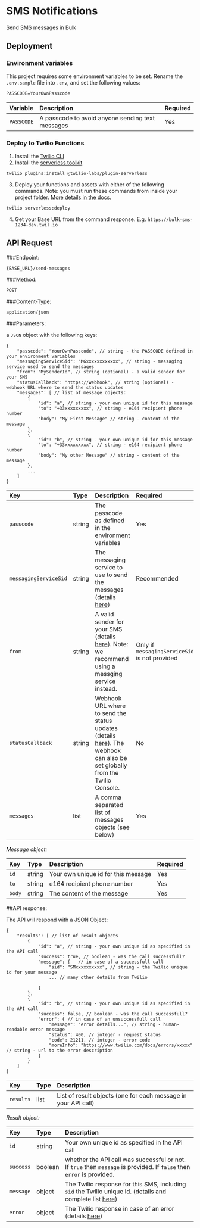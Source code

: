 # SMS Notifications

Send SMS messages in Bulk

## Deployment

### Environment variables

This project requires some environment variables to be set. 
Rename the `.env.sample` file into `.env`, and set the following values:

```markdown
PASSCODE=YourOwnPasscode
```

| Variable              | Description                                              | Required |
| :-------------------- | :------------------------------------------------------- | :------- |
| `PASSCODE`            | A passcode to avoid anyone sending text messages         | Yes      |


### Deploy to Twilio Functions

1. Install the [Twilio CLI](https://www.twilio.com/docs/twilio-cli/quickstart#install-twilio-cli)
2. Install the [serverless toolkit](https://www.twilio.com/docs/labs/serverless-toolkit/getting-started)

```shell
twilio plugins:install @twilio-labs/plugin-serverless
```

3. Deploy your functions and assets with either of the following commands. Note: you must run these commands from inside your project folder. [More details in the docs.](https://www.twilio.com/docs/labs/serverless-toolkit)


```
twilio serverless:deploy
```

4. Get your Base URL from the command response. E.g. `https://bulk-sms-1234-dev.twil.io`


## API Request

###Endpoint:
```
{BASE_URL}/send-messages
```

###Method:
```
POST
```

###Content-Type:
```
application/json
``` 

###Parameters:

a `JSON` object with the following keys:

```jsonc
{
    "passcode": "YourOwnPasscode", // string - the PASSCODE defined in your environment variables
    "messagingServiceSid": "MGxxxxxxxxxxxx", // string - messaging service used to send the messages
    "from": "MySenderId", // string (optional) - a valid sender for your SMS
    "statusCallback": "https://webhook", // string (optional) - webhook URL where to send the status updates
    "messages": [ // list of message objects: 
        {
            "id": "a", // string - your own unique id for this message
            "to": "+33xxxxxxxxx", // string - e164 recipient phone number
            "body": "My First Message" // string - content of the message
        }, 
        {
            "id": "b", // string - your own unique id for this message
            "to": "+33xxxxxxxxx", // string - e164 recipient phone number
            "body": "My other Message" // string - content of the message
        },
        ...
    ]
}
```


| Key    | Type | Description                                                                   | Required |
| :----------- | :--- | :---------------------------------------------------------------------------- | :------- |
| `passcode`   | string | The passcode as defined in the environment variables                           | Yes      |
| `messagingServiceSid` | string  | The messaging service to use to send the messages (details [here](https://www.twilio.com/docs/messaging/services))    | Recommended      |
| `from` | string  | A valid sender for your SMS (details [here](https://www.twilio.com/docs/sms/send-messages#from)). Note: we recommend using a messging service instead.                   | Only if `messagingServiceSid` is not provided |
| `statusCallback` | string | Webhook URL where to send the status updates (details [here](https://www.twilio.com/docs/usage/webhooks/sms-webhooks#type-2-status-callbacks)). The webhook can also be set globally from the Twilio Console.                                             | No      |
| `messages` | list | A comma separated list of messages objects (see below) | Yes      |

*Message object:*

| Key | Type | Description                                                                   | Required |
| :------ | :-------- | :---------------------------------------------------------------------------- | :------- |
| `id` | string | Your own unique id for this message                           | Yes      |
| `to` | string | e164 recipient phone number                           | Yes      |
| `body`   | string | The content of the message                           | Yes      |

##API response:

The API will respond with a JSON Object:

```jsonc
{
    "results": [ // list of result objects
        {
            "id": "a", // string - your own unique id as specified in the API call
            "success": true, // boolean - was the call successfull? 
            "message": {   // in case of a successfull call
                "sid": "SMxxxxxxxxxx", // string - the Twilio unique id for your message
                ... // many other details from Twilio
                
            }
        },
        {
            "id": "b", // string - your own unique id as specified in the API call
            "success": false, // boolean - was the call successfull? 
            "error": { // in case of an unsuccessfull call
                "message": "error details...", // string - human-readable error message
                "status": 400, // integer - request status
                "code": 21211, // integer - error code
                "moreInfo": "https://www.twilio.com/docs/errors/xxxxx" // string - url to the error description
            }
        }
    ]
}
```

| Key  | Type  | Description                                                                   | 
| :----------- | :------- | :---------------------------------------------------------------------------- |
| `results` | list  | List of result objects (one for each message in your API call)                    |

*Result object:* 

| Key | Type   | Description                                                                   | 
| :----------- | :---------------------------------------------------------------------------- | :------- |
| `id` | string  | Your own unique id as specified in the API call                           | 
| `success`  | boolean | whether the API call was successful or not. If `true` then `message` is provided. If `false` then `error` is provided.                            | 
| `message`  | object  | The Twilio response for this SMS, including `sid` the Twilio unique id. (details and complete list [here](https://www.twilio.com/docs/sms/api/message-resource#message-properties)) | 
| `error`| object | The Twilio response in case of an error (details [here](https://www.twilio.com/docs/usage/twilios-response#response-formats-exceptions)) | 





